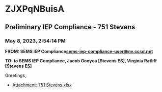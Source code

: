 # ZJXPqNBuisA
## Preliminary IEP Compliance - 751 Stevens
### May 8, 2023, 2:54:14 PM
**FROM: SEMS IEP Compliance<sems-iep-compliance-user@nv.ccsd.net>**

**TO: to SEMS IEP Compliance, Jacob Gonyea [Stevens ES], Virginia Ratliff [Stevens ES]**


Greetings, 





* [Attachment: 751 Stevens.xlsx](ZJXPqNBuisA-attachment-1.xlsx)
